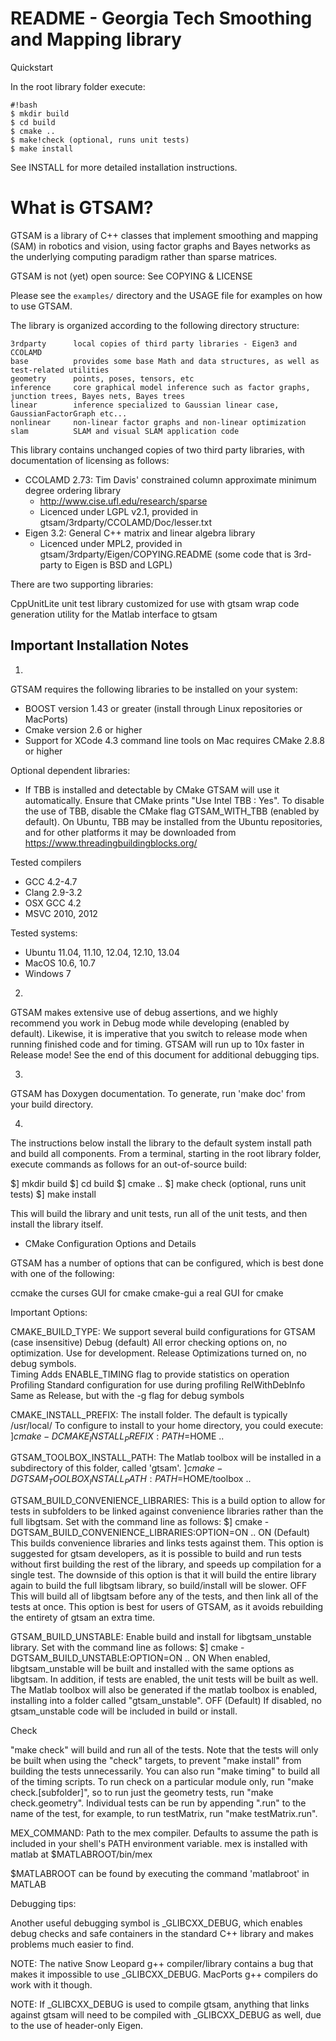 README - Georgia Tech Smoothing and Mapping library
===================================================

Quickstart

In the root library folder execute:

```
#!bash
$ mkdir build
$ cd build
$ cmake ..
$ make!check (optional, runs unit tests)
$ make install
```

See INSTALL for more detailed installation instructions.

What is GTSAM?
==============

GTSAM is a library of C++ classes that implement smoothing and
mapping (SAM) in robotics and vision, using factor graphs and Bayes
networks as the underlying computing paradigm rather than sparse
matrices. 

GTSAM is not (yet) open source: See COPYING & LICENSE

Please see the `examples/` directory and the USAGE file for examples on how to use GTSAM.

The library is organized according to the following directory structure:

~~~~
3rdparty      local copies of third party libraries - Eigen3 and CCOLAMD
base          provides some base Math and data structures, as well as test-related utilities
geometry      points, poses, tensors, etc
inference     core graphical model inference such as factor graphs, junction trees, Bayes nets, Bayes trees 
linear        inference specialized to Gaussian linear case, GaussianFactorGraph etc...
nonlinear     non-linear factor graphs and non-linear optimization
slam          SLAM and visual SLAM application code
~~~~

This library contains unchanged copies of two third party libraries, with documentation 
of licensing as follows: 
  - CCOLAMD 2.73: Tim Davis' constrained column approximate minimum degree ordering library
    - http://www.cise.ufl.edu/research/sparse
    - Licenced under LGPL v2.1, provided in gtsam/3rdparty/CCOLAMD/Doc/lesser.txt
  - Eigen 3.2:  General C++ matrix and linear algebra library
    - Licenced under MPL2, provided in gtsam/3rdparty/Eigen/COPYING.README (some code that is 3rd-party to
	  Eigen is BSD and LGPL)


There are two supporting libraries:

  CppUnitLite   unit test library customized for use with gtsam
  wrap          code generation utility for the Matlab interface to gtsam

Important Installation Notes
----------------------------

1)
GTSAM requires the following libraries to be installed on your system:
 - BOOST version 1.43 or greater (install through Linux repositories or MacPorts)
 - Cmake version 2.6 or higher
 - Support for XCode 4.3 command line tools on Mac requires CMake 2.8.8 or higher

Optional dependent libraries:
 - If TBB is installed and detectable by CMake GTSAM will use it automatically.
   Ensure that CMake prints "Use Intel TBB : Yes".  To disable the use of TBB,
   disable the CMake flag GTSAM_WITH_TBB (enabled by default).  On Ubuntu, TBB
   may be installed from the Ubuntu repositories, and for other platforms it
   may be downloaded from https://www.threadingbuildingblocks.org/

Tested compilers
 - GCC 4.2-4.7
 - Clang 2.9-3.2
 - OSX GCC 4.2
 - MSVC 2010, 2012
 
Tested systems:
 - Ubuntu 11.04, 11.10, 12.04, 12.10, 13.04
 - MacOS 10.6, 10.7
 - Windows 7

2)
GTSAM makes extensive use of debug assertions, and we highly recommend you work
in Debug mode while developing (enabled by default). Likewise, it is imperative
that you switch to release mode when running finished code and for timing. GTSAM
will run up to 10x faster in Release mode! See the end of this document for 
additional debugging tips.

3)
GTSAM has Doxygen documentation. To generate, run 'make doc' from your
build directory.

4)
The instructions below install the library to the default system install path and
build all components. From a terminal, starting in the root library folder, 
execute commands as follows for an out-of-source build:

$] mkdir build
$] cd build
$] cmake ..
$] make check (optional, runs unit tests)
$] make install

This will build the library and unit tests, run all of the unit tests, 
and then install the library itself.

- CMake Configuration Options and Details

GTSAM has a number of options that can be configured, which is best done with
one of the following:

  ccmake      the curses GUI for cmake
  cmake-gui   a real GUI for cmake

Important Options: 

CMAKE_BUILD_TYPE: We support several build configurations for GTSAM (case insensitive)
  Debug (default)  All error checking options on, no optimization. Use for development.
  Release          Optimizations turned on, no debug symbols.           
  Timing           Adds ENABLE_TIMING flag to provide statistics on operation 
  Profiling        Standard configuration for use during profiling
  RelWithDebInfo   Same as Release, but with the -g flag for debug symbols

CMAKE_INSTALL_PREFIX: The install folder. The default is typically /usr/local/
To configure to install to your home directory, you could execute:
$] cmake -DCMAKE_INSTALL_PREFIX:PATH=$HOME ..

GTSAM_TOOLBOX_INSTALL_PATH: The Matlab toolbox will be installed in a subdirectory
of this folder, called 'gtsam'.
$] cmake -DGTSAM_TOOLBOX_INSTALL_PATH:PATH=$HOME/toolbox ..

GTSAM_BUILD_CONVENIENCE_LIBRARIES: This is a build option to allow for tests in 
subfolders to be linked against convenience libraries rather than the full libgtsam. 
Set with the command line as follows:
$] cmake -DGTSAM_BUILD_CONVENIENCE_LIBRARIES:OPTION=ON ..
  ON (Default)   This builds convenience libraries and links tests against them. This 
  				 option is suggested for gtsam developers, as it is possible to build 
  				 and run tests without first building the rest of the library, and 
  				 speeds up compilation for a single test. The downside of this option 
  				 is that it will build the entire library again to build the full 
  				 libgtsam library, so build/install will be slower.
  OFF            This will build all of libgtsam before any of the tests, and then 
  				 link all of the tests at once. This option is best for users of GTSAM, 
  				 as it avoids rebuilding the entirety of gtsam an extra time. 

GTSAM_BUILD_UNSTABLE: Enable build and install for libgtsam_unstable library. 
Set with the command line as follows:
$] cmake -DGTSAM_BUILD_UNSTABLE:OPTION=ON ..
  ON             When enabled, libgtsam_unstable will be built and installed with the 
                 same options as libgtsam.  In addition, if tests are enabled, the 
                 unit tests will be built as well.  The Matlab toolbox will also
                 be generated if the matlab toolbox is enabled, installing into a 
                 folder called "gtsam_unstable".
  OFF (Default)  If disabled, no gtsam_unstable code will be included in build or install. 

Check

"make check" will build and run all of the tests. Note that the tests will only be 
built when using the "check" targets, to prevent "make install" from building the tests
unnecessarily. You can also run "make timing" to build all of the timing scripts. 
To run check on a particular module only, run "make check.[subfolder]", so to run
just the geometry tests, run "make check.geometry". Individual tests can be run by
appending ".run" to the name of the test, for example, to run testMatrix, run 
"make testMatrix.run". 

MEX_COMMAND: Path to the mex compiler. Defaults to assume the path is included in your 
shell's PATH environment variable. mex is installed with matlab at 
$MATLABROOT/bin/mex

$MATLABROOT can be found by executing the command 'matlabroot' in MATLAB

Debugging tips:

Another useful debugging symbol is _GLIBCXX_DEBUG, which enables debug checks
and safe containers in the standard C++ library and makes problems much easier
to find.

NOTE:  The native Snow Leopard g++ compiler/library contains a bug that makes
it impossible to use _GLIBCXX_DEBUG.  MacPorts g++ compilers do work with it though.

NOTE:  If _GLIBCXX_DEBUG is used to compile gtsam, anything that links against
gtsam will need to be compiled with _GLIBCXX_DEBUG as well, due to the use of
header-only Eigen.  
